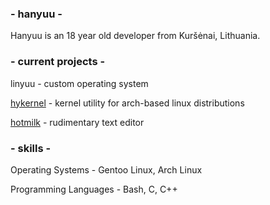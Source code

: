### - hanyuu -

Hanyuu is an 18 year old developer from Kuršėnai, Lithuania.

### - current projects -

linyuu - custom operating system

[hykernel](https://github.com/0xhanyuu/hykernel) - kernel utility for arch-based linux distributions

[hotmilk](https://github.com/0xhanyuu/hotmilk) - rudimentary text editor

### - skills -

Operating Systems - Gentoo Linux, Arch Linux

Programming Languages - Bash, C, C++
